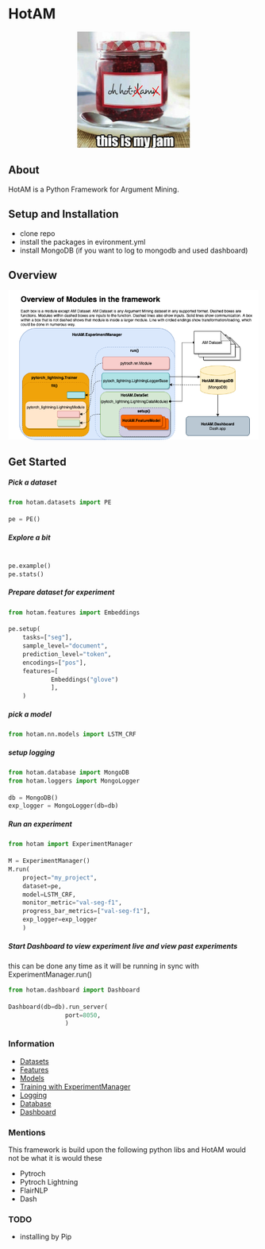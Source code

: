 # HotAM

<p align="center">
  <img src="https://github.com/AxlAlm/HotAM/blob/main/HOTAM_LOGO.png?raw=true" alt="hot jam dam"/>
</p>

## About

HotAM is a Python Framework for Argument Mining.

## Setup and Installation

- clone repo
- install the packages in evironment.yml
- install MongoDB (if you want to log to mongodb and used dashboard)

## Overview
![](https://github.com/AxlAlm/HotAM/blob/main/hotam-modules.png)

## Get Started

##### Pick a dataset

```python
from hotam.datasets import PE

pe = PE()
```

##### Explore a bit

```python

pe.example()
pe.stats()
```

##### Prepare dataset for experiment

```python
from hotam.features import Embeddings

pe.setup(
    tasks=["seg"],
    sample_level="document",
    prediction_level="token",	
    encodings=["pos"],
    features=[
    		Embeddings("glove")
    		],
	)
```

##### pick a model

```python
from hotam.nn.models import LSTM_CRF
```

##### setup logging 

```python
from hotam.database import MongoDB
from hotam.loggers import MongoLogger

db = MongoDB()
exp_logger = MongoLogger(db=db)
```

##### Run an experiment

```python
from hotam import ExperimentManager

M = ExperimentManager()
M.run( 
    project="my_project",
    dataset=pe,
    model=LSTM_CRF,
    monitor_metric="val-seg-f1",
    progress_bar_metrics=["val-seg-f1"],
    exp_logger=exp_logger
    )
```

##### Start Dashboard to view experiment live and view past experiments
this can be done any time as it will be running in sync with ExperimentManager.run()

```python
from hotam.dashboard import Dashboard

Dashboard(db=db).run_server(
			    port=8050,
			    )
```


### Information

- [Datasets](https://github.com/AxlAlm/HotAM/blob/main/docs/datasets.md)
- [Features](https://github.com/AxlAlm/HotAM/blob/main/docs/features.md)
- [Models](https://github.com/AxlAlm/HotAM/blob/main/docs/models.md)
- [Training with ExperimentManager]()
- [Logging]()
- [Database]()
- [Dashboard]()


### Mentions

This framework is build upon the following python libs and HotAM would not be what it is would these

- Pytroch
- Pytroch Lightning
- FlairNLP
- Dash


### TODO

- installing by Pip

